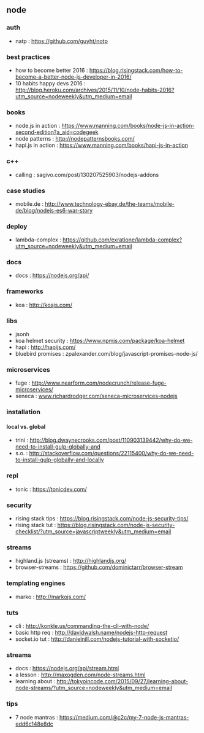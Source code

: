 ## node

### auth
- natp : https://github.com/guyht/notp

### best practices
- how to become better 2016 : https://blog.risingstack.com/how-to-become-a-better-node-js-developer-in-2016/
- 10 habits happy devs 2016 : http://blog.heroku.com/archives/2015/11/10/node-habits-2016?utm_source=nodeweekly&utm_medium=email

### books
- node.js in action : https://www.manning.com/books/node-js-in-action-second-edition?a_aid=codegeek
- node patterns : http://nodepatternsbooks.com/
- hapi.js in action : https://www.manning.com/books/hapi-js-in-action

### c++
- calling : sagivo.com/post/130207525903/nodejs-addons

### case studies
- mobile.de : http://www.technology-ebay.de/the-teams/mobile-de/blog/nodejs-es6-war-story

### deploy
- lambda-complex : https://github.com/exratione/lambda-complex?utm_source=nodeweekly&utm_medium=email

### docs
- docs : https://nodejs.org/api/

### frameworks
- koa : http://koajs.com/

### libs
- jsonh
- koa helmet security : https://www.npmjs.com/package/koa-helmet
- hapi : http://hapijs.com/
- bluebird promises : zpalexander.com/blog/javascript-promises-node-js/

### microservices
- fuge : http://www.nearform.com/nodecrunch/release-fuge-microservices/
- seneca : www.richardrodger.com/seneca-microservices-nodejs

### installation
#### local vs. global
- trini : http://blog.dwaynecrooks.com/post/110903139442/why-do-we-need-to-install-gulp-globally-and
- s.o. : http://stackoverflow.com/questions/22115400/why-do-we-need-to-install-gulp-globally-and-locally

### repl
- tonic : https://tonicdev.com/

### security
- rising stack tips : https://blog.risingstack.com/node-js-security-tips/
- rising stack tut : https://blog.risingstack.com/node-js-security-checklist/?utm_source=javascriptweekly&utm_medium=email

### streams
- highland.js (streams) : http://highlandjs.org/
- browser-streams : https://github.com/dominictarr/browser-stream

### templating engines
- marko : http://markojs.com/

### tuts
- cli : http://konkle.us/commanding-the-cli-with-node/                         
- basic http req : http://davidwalsh.name/nodejs-http-request                  
- socket.io tut : http://danielnill.com/nodejs-tutorial-with-socketio/

### streams
- docs : https://nodejs.org/api/stream.html
- a lesson : http://maxogden.com/node-streams.html
- learning about : http://tokyoincode.com/2015/09/27/learning-about-node-streams/?utm_source=nodeweekly&utm_medium=email

### tips
- 7 node mantras : https://medium.com/@c2c/my-7-node-js-mantras-edd6c148e8dc
